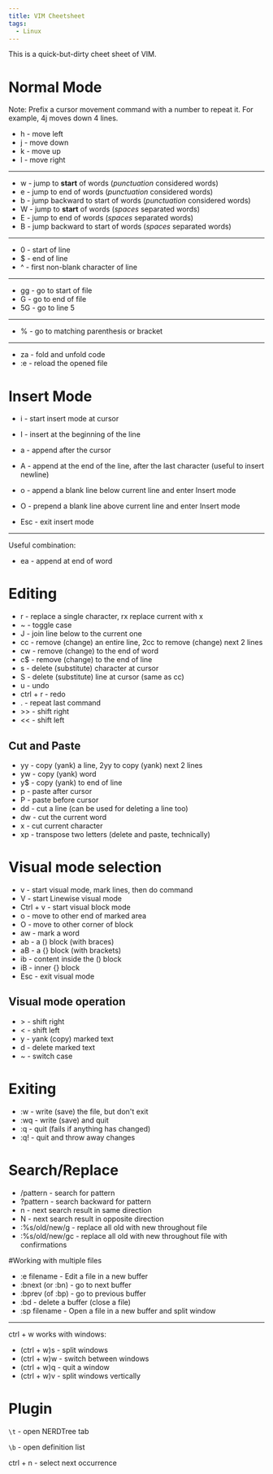 ```yaml
---
title: VIM Cheetsheet
tags:
  - Linux
---
```


This is a quick-but-dirty cheet sheet of VIM.

# Normal Mode
Note: Prefix a cursor movement command with a number to repeat it. For example, 4j moves down 4 lines.

* h - move left
* j - move down
* k - move up
* l - move right

--------

* w - jump to **start** of words (*punctuation* considered words)
* e - jump to end of words (*punctuation* considered words)
* b - jump backward to start of words (*punctuation* considered words)
* W - jump to **start** of words (*spaces* separated words)
* E - jump to end of words (*spaces* separated words)
* B - jump backward to start of words (*spaces* separated words)

-------

* 0 - start of line
* $ - end of line
* ^ - first non-blank character of line

------

* gg - go to start of file
* G - go to end of file
* 5G - go to line 5

------

* % - go to matching parenthesis or bracket

------
* za - fold and unfold code
* :e - reload the opened file


# Insert Mode

* i - start insert mode at cursor
* I - insert at the beginning of the line
* a - append after the cursor
* A - append at the end of the line, after the last character (useful to insert newline)
* o - append a blank line below current line and enter Insert mode
* O - prepend a blank line above current line and enter Insert mode

* Esc - exit insert mode

------

Useful combination:

* ea - append at end of word


# Editing
* r - replace a single character, rx replace current with x
* ~ - toggle case
* J - join line below to the current one
* cc - remove (change) an entire line, 2cc to remove (change) next 2 lines
* cw - remove (change) to the end of word
* c$ - remove (change) to the end of line
* s - delete (substitute) character at cursor
* S - delete (substitute) line at cursor (same as cc)
* u - undo
* ctrl + r - redo
* . - repeat last command
* \>\> - shift right
* << - shift left

## Cut and Paste

* yy - copy (yank) a line, 2yy to copy (yank) next 2 lines
* yw - copy (yank) word
* y$ - copy (yank) to end of line
* p - paste after cursor
* P - paste before cursor
* dd - cut a line (can be used for deleting a line too)
* dw - cut the current word
* x - cut current character
* xp - transpose two letters (delete and paste, technically)


# Visual mode selection

* v - start visual mode, mark lines, then do command
* V - start Linewise visual mode
* Ctrl + v - start visual block mode
* o - move to other end of marked area
* O - move to other corner of block
* aw - mark a word
* ab - a () block (with braces)
* aB - a {} block (with brackets)
* ib - content inside the () block
* iB - inner {} block
* Esc - exit visual mode

##  Visual mode operation
* \> - shift right
* < - shift left
* y - yank (copy) marked text
* d - delete marked text
* ~ - switch case

# Exiting

* :w - write (save) the file, but don't exit
* :wq - write (save) and quit
* :q - quit (fails if anything has changed)
* :q! - quit and throw away changes

# Search/Replace

* /pattern - search for pattern
* ?pattern - search backward for pattern
* n - next search result in same direction
* N - next search result in opposite direction
* :%s/old/new/g - replace all old with new throughout file
* :%s/old/new/gc - replace all old with new throughout file with confirmations

#Working with multiple files

* :e filename - Edit a file in a new buffer
* :bnext (or :bn) - go to next buffer
* :bprev (of :bp) - go to previous buffer
* :bd - delete a buffer (close a file)
* :sp filename - Open a file in a new buffer and split window

-------

ctrl + w works with windows:

* (ctrl + w)s - split windows
* (ctrl + w)w - switch between windows
* (ctrl + w)q - quit a window
* (ctrl + w)v - split windows vertically

# Plugin
`\t` - open NERDTree tab

`\b` - open definition list

ctrl + n - select next occurrence

